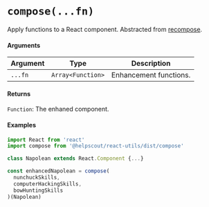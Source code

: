 # `compose(...fn)`

Apply functions to a React component. Abstracted from [recompose](https://github.com/acdlite/recompose/blob/master/src/packages/recompose/compose.js).

#### Arguments

| Argument | Type              | Description            |
| -------- | ----------------- | ---------------------- |
| `...fn`  | `Array<Function>` | Enhancement functions. |

#### Returns

`Function`: The enhaned component.

#### Examples

```jsx
import React from 'react'
import compose from '@helpscout/react-utils/dist/compose'

class Napolean extends React.Component {...}

const enhancedNapolean = compose(
  nunchuckSkills,
  computerHackingSkills,
  bowHuntingSkills
)(Napolean)
```
